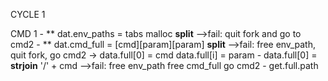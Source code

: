 CYCLE 1

CMD 1
	- ** dat.env_paths = tabs malloc **split**
	  	-->fail: quit fork and
					 go to cmd2
	- ** dat.cmd_full = [cmd][param][param] **split**
		-->fail: free env_path,
					quit fork,
					go cmd2
		-> data.full[0] = cmd
			data.full[i] = param
		- data.full[0] = **strjoin** '/' + cmd
			-->fail: free env_path
						free cmd_full
						go cmd2
	- get.full.path
							
		
